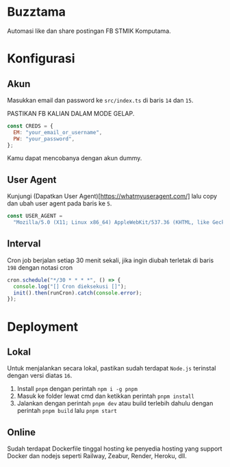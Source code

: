 # Buzztama

Automasi like dan share postingan FB STMIK Komputama.

# Konfigurasi

## Akun

Masukkan email dan password ke `src/index.ts` di baris `14` dan `15`.

PASTIKAN FB KALIAN DALAM MODE GELAP.

```js
const CREDS = {
  EM: "your_email_or_username",
  PW: "your_password",
};
```

Kamu dapat mencobanya dengan akun dummy.

## User Agent

Kunjungi (Dapatkan User Agent)[https://whatmyuseragent.com/] lalu copy dan ubah user agent pada baris ke `5`.

```js
const USER_AGENT =
  "Mozilla/5.0 (X11; Linux x86_64) AppleWebKit/537.36 (KHTML, like Gecko) Chrome/115.0.0.0 Safari/537.36";
```

## Interval

Cron job berjalan setiap 30 menit sekali, jika ingin diubah terletak di baris `198` dengan notasi cron

```js
cron.schedule("*/30 * * * *", () => {
  console.log("[] Cron dieksekusi []");
  init().then(runCron).catch(console.error);
});
```

# Deployment

## Lokal

Untuk menjalankan secara lokal, pastikan sudah terdapat `Node.js` terinstal dengan versi diatas `16`.

1. Install `pnpm` dengan perintah `npm i -g pnpm`
2. Masuk ke folder lewat cmd dan ketikkan perintah `pnpm install`
3. Jalankan dengan perintah `pnpm dev` atau build terlebih dahulu dengan perintah `pnpm build` lalu `pnpm start`

## Online

Sudah terdapat Dockerfile tinggal hosting ke penyedia hosting yang support Docker dan nodejs seperti Railway, Zeabur, Render, Heroku, dll.
